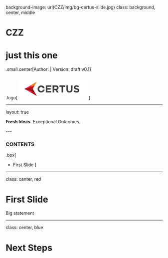 background-image: url(CZZ/img/bg-certus-slide.jpg)
class: background, center, middle

# CZZ

# just this one

.small.center[Author:   |   Version: draft v0.1]

.logo[<img src="CZZ/img/logo.png"/>]

---
layout: true
<div id="footer-content"><p><strong>Fresh Ideas.</strong> Exceptional Outcomes.</p></div>
---


### CONTENTS

.box[
* First Slide
]

---

class: center, red

# First Slide

Big statement

---

class: center, blue

# Next Steps
